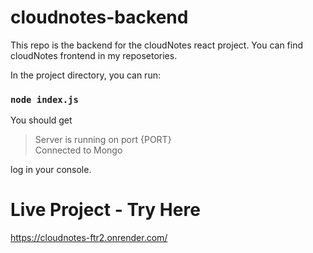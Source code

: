 # cloudnotes-backend
This repo is the backend for the cloudNotes react project.
You can find cloudNotes frontend in my reposetories.


In the project directory, you can run:

### `node index.js`

You should get
>Server is running on port {PORT}\
>Connected to Mongo

log in your console.

# Live Project - Try Here
https://cloudnotes-ftr2.onrender.com/
